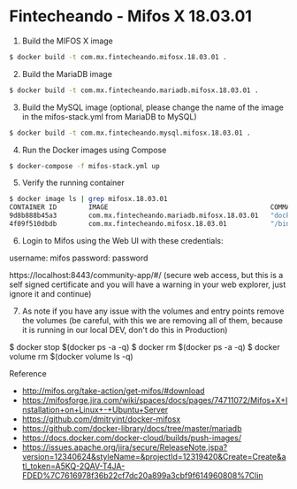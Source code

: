 # Fintecheando - Mifos X 18.03.01

1. Build the MIFOS X image

```bash
$ docker build -t com.mx.fintecheando.mifosx.18.03.01 .
```

2. Build the MariaDB image

```bash
$ docker build -t com.mx.fintecheando.mariadb.mifosx.18.03.01 .
```

3. Build the MySQL image (optional, please change the name of the image in the mifos-stack.yml from MariaDB to MySQL)

```bash
$ docker build -t com.mx.fintecheando.mysql.mifosx.18.03.01 .
```

4. Run the Docker images using Compose

```bash
$ docker-compose -f mifos-stack.yml up
```

5. Verify the running container

```bash
$ docker image ls | grep mifosx.18.03.01
CONTAINER ID        IMAGE                                         COMMAND                  CREATED             STATUS              PORTS                                            NAMES
9d8b888b45a3        com.mx.fintecheando.mariadb.mifosx.18.03.01   "docker-entrypoint.s…"   7 minutes ago       Up 7 minutes        3306/tcp                                         fintecheandomifosdockerubuntu_mariadb_1
4f09f510dbdb        com.mx.fintecheando.mifosx.18.03.01           "/bin/sh -c /entrypo…"   7 minutes ago       Up 8 minutes        0.0.0.0:8080->8080/tcp, 0.0.0.0:8443->8443/tcp   fintecheandomifosdockerubuntu_mifosx_1
```

6. Login to Mifos using the Web UI with these credentials:

username: mifos
password: password

https://localhost:8443/community-app/#/ (secure web access, but this is a self signed certificate and you will have a warning in your web explorer, just ignore it and continue)


7. As note if you have any issue with the volumes and entry points remove the volumes (be careful, with this we are removing all of them, because it is running in our local DEV, don't do this in Production)

$ docker stop $(docker ps -a -q)
$ docker rm $(docker ps -a -q)
$ docker volume rm $(docker volume ls -q)

Reference 

* http://mifos.org/take-action/get-mifos/#download
* https://mifosforge.jira.com/wiki/spaces/docs/pages/74711072/Mifos+X+Installation+on+Linux+-+Ubuntu+Server 
* https://github.com/dmitryint/docker-mifosx
* https://github.com/docker-library/docs/tree/master/mariadb
* https://docs.docker.com/docker-cloud/builds/push-images/
* https://issues.apache.org/jira/secure/ReleaseNote.jspa?version=12340624&styleName=&projectId=12319420&Create=Create&atl_token=A5KQ-2QAV-T4JA-FDED%7C7616978f36b22cf7dc20a899a3cbf9f614960808%7Clin